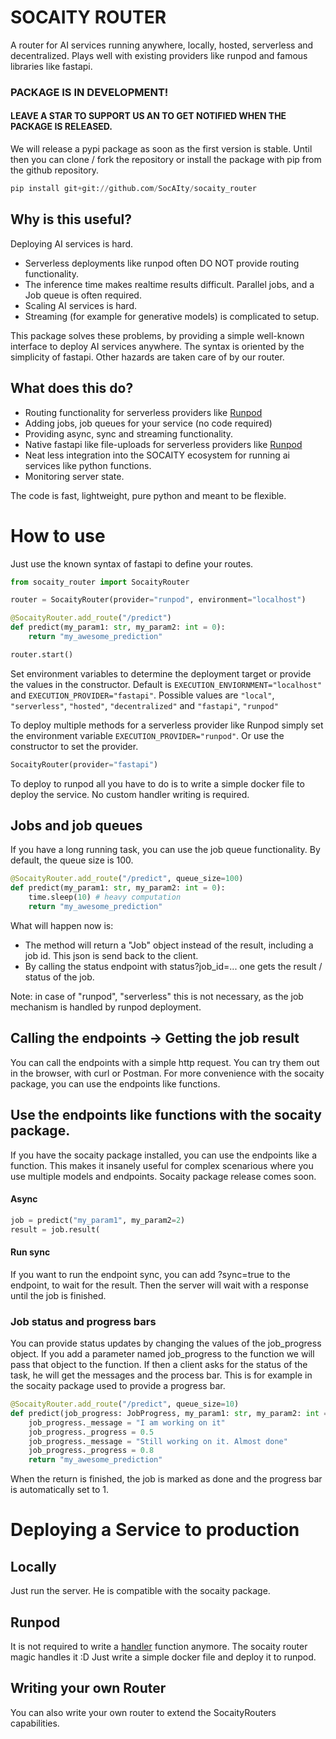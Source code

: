 # SOCAITY ROUTER

A router for AI services running anywhere, locally, hosted, serverless and decentralized.
Plays well with existing providers like runpod and famous libraries like fastapi.

### PACKAGE IS IN DEVELOPMENT!
#### LEAVE A STAR TO SUPPORT US AN TO GET NOTIFIED WHEN THE PACKAGE IS RELEASED.
We will release a pypi package as soon as the first version is stable.
Until then you can clone / fork the repository or install the package with pip from the github repository.

```python
pip install git+git://github.com/SocAIty/socaity_router
```


## Why is this useful?
Deploying AI services is hard. 
- Serverless deployments like runpod often DO NOT provide routing functionality.
- The inference time makes realtime results difficult. Parallel jobs, and a Job queue is often required. 
- Scaling AI services is hard.
- Streaming (for example for generative models) is complicated to setup.


This package solves these problems, by providing a simple well-known interface to deploy AI services anywhere.
The syntax is oriented by the simplicity of fastapi. Other hazards are taken care of by our router.

## What does this do?

- Routing functionality for serverless providers like [Runpod](Runpod.io)
- Adding jobs, job queues for your service (no code required)
- Providing async, sync and streaming functionality.
- Native fastapi like file-uploads for serverless providers like [Runpod](https://docs.runpod.io/serverless/workers/handlers/overview) 
- Neat less integration into the SOCAITY ecosystem for running ai services like python functions.
- Monitoring server state.

The code is fast, lightweight, pure python and meant to be flexible.

# How to use
Just use the known syntax of fastapi to define your routes.

```python
from socaity_router import SocaityRouter

router = SocaityRouter(provider="runpod", environment="localhost")

@SocaityRouter.add_route("/predict")
def predict(my_param1: str, my_param2: int = 0):
    return "my_awesome_prediction"

router.start()
```
Set environment variables to determine the deployment target or provide the values in the constructor.
Default is ```EXECUTION_ENVIORNMENT="localhost"``` and ```EXECUTION_PROVIDER="fastapi"```.
Possible values are ```"local"```, ```"serverless"```, ```"hosted"```, ```"decentralized"``` and ```"fastapi"```, ```"runpod"```

To deploy multiple methods for a serverless provider like Runpod simply set the environment variable ```EXECUTION_PROVIDER="runpod"```.
Or use the constructor to set the provider.

```python
SocaityRouter(provider="fastapi")
```
To deploy to runpod all you have to do is to write a simple docker file to deploy the service. 
No custom handler writing is required.


## Jobs and job queues

If you have a long running task, you can use the job queue functionality. By default, the queue size is 100.
```python
@SocaityRouter.add_route("/predict", queue_size=100)
def predict(my_param1: str, my_param2: int = 0):
    time.sleep(10) # heavy computation
    return "my_awesome_prediction"
```
What will happen now is: 
- The method will return a "Job" object instead of the result, including a job id. This json is send back to the client.
- By calling the status endpoint with status?job_id=... one gets the result / status of the job.


Note: in case of "runpod", "serverless" this is not necessary, as the job mechanism is handled by runpod deployment.

## Calling the endpoints -> Getting the job result

You can call the endpoints with a simple http request.
You can try them out in the browser, with curl or Postman. 
For more convenience with the socaity package, you can use the endpoints like functions.

## Use the endpoints like functions with the socaity package.
If you have the socaity package installed, you can use the endpoints like a function.
This makes it insanely useful for complex scenarious where you use multiple models and endpoints.
Socaity package release comes soon.

#### Async

```python
job = predict("my_param1", my_param2=2)
result = job.result(

```
#### Run sync
If you want to run the endpoint sync, you can add ?sync=true to the endpoint, to wait for the result.
Then the server will wait with a response until the job is finished.



### Job status and progress bars

You can provide status updates by changing the values of the job_progress object. 
If you add a parameter named job_progress to the function we will pass that object to the function.
If then a client asks for the status of the task, he will get the messages and the process bar. This is for example in the socaity package used to provide a progress bar.

```python
@SocaityRouter.add_route("/predict", queue_size=10)
def predict(job_progress: JobProgress, my_param1: str, my_param2: int = 0):
    job_progress._message = "I am working on it"
    job_progress._progress = 0.5
    job_progress._message = "Still working on it. Almost done"
    job_progress._progress = 0.8
    return "my_awesome_prediction"
```
When the return is finished, the job is marked as done and the progress bar is automatically set to 1.


# Deploying a Service to production

## Locally
Just run the server. He is compatible with the socaity package.


## Runpod
It is not required to write a [handler](https://docs.runpod.io/serverless/workers/handlers/overview) function anymore. The socaity router magic handles it :D
Just write a simple docker file and deploy it to runpod. 


## Writing your own Router

You can also write your own router to extend the SocaityRouters capabilities.
